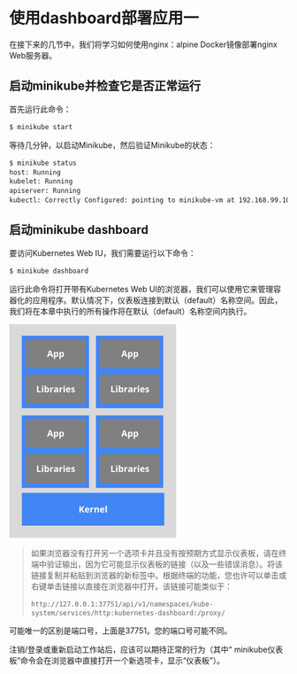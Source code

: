 # 使用dashboard部署应用一

在接下来的几节中，我们将学习如何使用nginx：alpine Docker镜像部署nginx Web服务器。

## 启动minikube并检查它是否正常运行

首先运行此命令：

```bash
$ minikube start
```

等待几分钟，以启动Minikube，然后验证Minikube的状态：

```bash
$ minikube status
host: Running
kubelet: Running
apiserver: Running
kubectl: Correctly Configured: pointing to minikube-vm at 192.168.99.100
```

## 启动minikube dashboard

要访问Kubernetes Web IU，我们需要运行以下命令：

```bash
$ minikube dashboard
```

运行此命令将打开带有Kubernetes Web UI的浏览器，我们可以使用它来管理容器化的应用程序。默认情况下，仪表板连接到默认（default）名称空间。因此，我们将在本章中执行的所有操作将在默认（default）名称空间内执行。

![Deploying an Application - Accessing the Dashboard](../../.gitbook/assets/image%20%2810%29.png)

> 如果浏览器没有打开另一个选项卡并且没有按预期方式显示仪表板，请在终端中验证输出，因为它可能显示仪表板的链接（以及一些错误消息）。将该链接复制并粘贴到浏览器的新标签中。根据终端的功能，您也许可以单击或右键单击链接以直接在浏览器中打开。该链接可能类似​​于：
>
> ```text
> http://127.0.0.1:37751/api/v1/namespaces/kube-system/services/http:kubernetes-dashboard:/proxy/
> ```

可能唯一的区别是端口号，上面是37751。您的端口号可能不同。

注销/登录或重新启动工作站后，应该可以期待正常的行为（其中“ minikube仪表板”命令会在浏览器中直接打开一个新选项卡，显示“仪表板”）。

